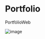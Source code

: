 # Portfolio
PortfólioWeb


![image](https://github.com/LeonardoAndrad3/Portfolio/assets/78766172/8e4ac837-342d-4e4a-b6a0-1228cf6ed608)

